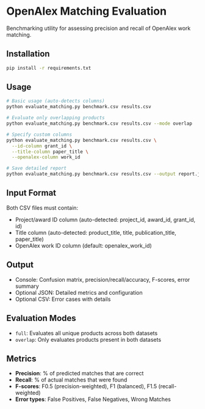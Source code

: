 # OpenAlex Matching Evaluation

Benchmarking utility for assessing precision and recall of OpenAlex work matching.


## Installation
```bash
pip install -r requirements.txt
```


## Usage

```bash
# Basic usage (auto-detects columns)
python evaluate_matching.py benchmark.csv results.csv

# Evaluate only overlapping products
python evaluate_matching.py benchmark.csv results.csv --mode overlap

# Specify custom columns
python evaluate_matching.py benchmark.csv results.csv \
  --id-column grant_id \
  --title-column paper_title \
  --openalex-column work_id

# Save detailed report
python evaluate_matching.py benchmark.csv results.csv --output report.json
```

## Input Format

Both CSV files must contain:
- Project/award ID column (auto-detected: project_id, award_id, grant_id, id)
- Title column (auto-detected: product_title, title, publication_title, paper_title)
- OpenAlex work ID column (default: openalex_work_id)

## Output

- Console: Confusion matrix, precision/recall/accuracy, F-scores, error summary
- Optional JSON: Detailed metrics and configuration
- Optional CSV: Error cases with details

## Evaluation Modes

- `full`: Evaluates all unique products across both datasets
- `overlap`: Only evaluates products present in both datasets

## Metrics

- **Precision**: % of predicted matches that are correct
- **Recall**: % of actual matches that were found  
- **F-scores**: F0.5 (precision-weighted), F1 (balanced), F1.5 (recall-weighted)
- **Error types**: False Positives, False Negatives, Wrong Matches